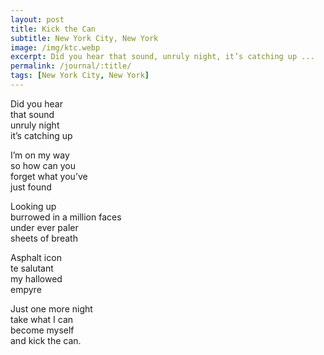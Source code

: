 ```yaml
---
layout: post
title: Kick the Can
subtitle: New York City, New York
image: /img/ktc.webp
excerpt: Did you hear that sound, unruly night, it’s catching up ...
permalink: /journal/:title/
tags: [New York City, New York]
---
```

Did you hear  
that sound  
unruly night  
it’s catching up  

I’m on my way  
so how can you  
forget what you’ve  
just found  

Looking up  
burrowed in a million faces  
under ever paler  
sheets of breath  

Asphalt icon  
te salutant  
my hallowed  
empyre  

Just one more night  
take what I can  
become myself  
and kick the can.  